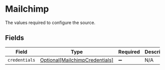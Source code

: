 # Mailchimp

The values required to configure the source.


## Fields

| Field                                                                         | Type                                                                          | Required                                                                      | Description                                                                   |
| ----------------------------------------------------------------------------- | ----------------------------------------------------------------------------- | ----------------------------------------------------------------------------- | ----------------------------------------------------------------------------- |
| `credentials`                                                                 | [Optional[MailchimpCredentials]](../../models/shared/mailchimpcredentials.md) | :heavy_minus_sign:                                                            | N/A                                                                           |